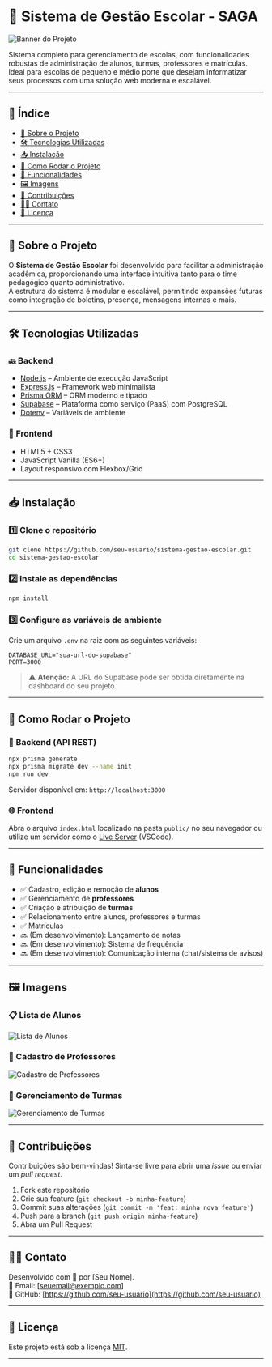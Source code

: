 # 🏫 Sistema de Gestão Escolar - SAGA

![Banner do Projeto](https://via.placeholder.com/1200x400.png?text=Sistema+de+Gestão+Escolar)

Sistema completo para gerenciamento de escolas, com funcionalidades robustas de administração de alunos, turmas, professores e matrículas. Ideal para escolas de pequeno e médio porte que desejam informatizar seus processos com uma solução web moderna e escalável.

---

## 🧾 Índice

- [🧠 Sobre o Projeto](#-sobre-o-projeto)  
- [🛠️ Tecnologias Utilizadas](#-tecnologias-utilizadas)  
- [📥 Instalação](#-instalação)  
- [🚀 Como Rodar o Projeto](#-como-rodar-o-projeto)  
- [📌 Funcionalidades](#-funcionalidades)  
- [🖼️ Imagens](#-imagens)  
- [🤝 Contribuições](#-contribuições)  
- [🧑‍💻 Contato](#-contato)  
- [📄 Licença](#-licença)  

---

## 🧠 Sobre o Projeto

O **Sistema de Gestão Escolar** foi desenvolvido para facilitar a administração acadêmica, proporcionando uma interface intuitiva tanto para o time pedagógico quanto administrativo.  
A estrutura do sistema é modular e escalável, permitindo expansões futuras como integração de boletins, presença, mensagens internas e mais.

---

## 🛠️ Tecnologias Utilizadas

### 🔙 Backend
- [Node.js](https://nodejs.org) – Ambiente de execução JavaScript
- [Express.js](https://expressjs.com) – Framework web minimalista
- [Prisma ORM](https://www.prisma.io) – ORM moderno e tipado
- [Supabase](https://supabase.com) – Plataforma como serviço (PaaS) com PostgreSQL
- [Dotenv](https://www.npmjs.com/package/dotenv) – Variáveis de ambiente

### 🎨 Frontend
- HTML5 + CSS3
- JavaScript Vanilla (ES6+)
- Layout responsivo com Flexbox/Grid

---

## 📥 Instalação

### 1️⃣ Clone o repositório
```bash
git clone https://github.com/seu-usuario/sistema-gestao-escolar.git
cd sistema-gestao-escolar
```

### 2️⃣ Instale as dependências
```bash
npm install
```

### 3️⃣ Configure as variáveis de ambiente
Crie um arquivo `.env` na raiz com as seguintes variáveis:

```env
DATABASE_URL="sua-url-do-supabase"
PORT=3000
```

> ⚠️ **Atenção:** A URL do Supabase pode ser obtida diretamente na dashboard do seu projeto.

---

## 🚀 Como Rodar o Projeto

### 🔌 Backend (API REST)
```bash
npx prisma generate
npx prisma migrate dev --name init
npm run dev
```

Servidor disponível em: `http://localhost:3000`

### 🌐 Frontend
Abra o arquivo `index.html` localizado na pasta `public/` no seu navegador ou utilize um servidor como o [Live Server](https://marketplace.visualstudio.com/items?itemName=ritwickdey.LiveServer) (VSCode).

---

## 📌 Funcionalidades

- ✅ Cadastro, edição e remoção de **alunos**
- ✅ Gerenciamento de **professores**
- ✅ Criação e atribuição de **turmas**
- ✅ Relacionamento entre alunos, professores e turmas
- ✅ Matrículas
- 🔜 (Em desenvolvimento): Lançamento de notas
- 🔜 (Em desenvolvimento): Sistema de frequência
- 🔜 (Em desenvolvimento): Comunicação interna (chat/sistema de avisos)

---

## 🖼️ Imagens

### 📋 Lista de Alunos  
![Lista de Alunos](https://via.placeholder.com/800x400.png?text=Lista+de+Alunos)

### 🧑 Cadastro de Professores  
![Cadastro de Professores](https://via.placeholder.com/800x400.png?text=Cadastro+de+Professores)

### 🏫 Gerenciamento de Turmas  
![Gerenciamento de Turmas](https://via.placeholder.com/800x400.png?text=Gerenciamento+de+Turmas)

---

## 🤝 Contribuições

Contribuições são bem-vindas! Sinta-se livre para abrir uma _issue_ ou enviar um _pull request_.

1. Fork este repositório  
2. Crie sua feature (`git checkout -b minha-feature`)  
3. Commit suas alterações (`git commit -m 'feat: minha nova feature'`)  
4. Push para a branch (`git push origin minha-feature`)  
5. Abra um Pull Request  

---

## 🧑‍💻 Contato

Desenvolvido com 💙 por [Seu Nome].  
📧 Email: [seuemail@exemplo.com]  
🐙 GitHub: [https://github.com/seu-usuario](https://github.com/seu-usuario)

---

## 📄 Licença

Este projeto está sob a licença [MIT](LICENSE).

---
